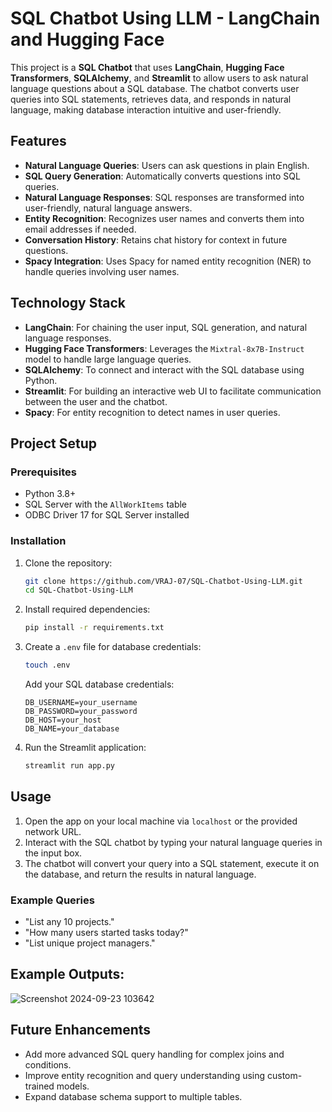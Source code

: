 # SQL Chatbot Using LLM - LangChain and Hugging Face

This project is a **SQL Chatbot** that uses **LangChain**, **Hugging Face Transformers**, **SQLAlchemy**, and **Streamlit** to allow users to ask natural language questions about a SQL database. The chatbot converts user queries into SQL statements, retrieves data, and responds in natural language, making database interaction intuitive and user-friendly.

## Features

- **Natural Language Queries**: Users can ask questions in plain English.
- **SQL Query Generation**: Automatically converts questions into SQL queries.
- **Natural Language Responses**: SQL responses are transformed into user-friendly, natural language answers.
- **Entity Recognition**: Recognizes user names and converts them into email addresses if needed.
- **Conversation History**: Retains chat history for context in future questions.
- **Spacy Integration**: Uses Spacy for named entity recognition (NER) to handle queries involving user names.

## Technology Stack

- **LangChain**: For chaining the user input, SQL generation, and natural language responses.
- **Hugging Face Transformers**: Leverages the `Mixtral-8x7B-Instruct` model to handle large language queries.
- **SQLAlchemy**: To connect and interact with the SQL database using Python.
- **Streamlit**: For building an interactive web UI to facilitate communication between the user and the chatbot.
- **Spacy**: For entity recognition to detect names in user queries.

## Project Setup

### Prerequisites

- Python 3.8+
- SQL Server with the `AllWorkItems` table
- ODBC Driver 17 for SQL Server installed

### Installation

1. Clone the repository:
   ```bash
   git clone https://github.com/VRAJ-07/SQL-Chatbot-Using-LLM.git
   cd SQL-Chatbot-Using-LLM
   ```

2. Install required dependencies:
   ```bash
   pip install -r requirements.txt
   ```

3. Create a `.env` file for database credentials:
   ```bash
   touch .env
   ```
   Add your SQL database credentials:
   ```
   DB_USERNAME=your_username
   DB_PASSWORD=your_password
   DB_HOST=your_host
   DB_NAME=your_database
   ```

4. Run the Streamlit application:
   ```bash
   streamlit run app.py
   ```

## Usage

1. Open the app on your local machine via `localhost` or the provided network URL.
2. Interact with the SQL chatbot by typing your natural language queries in the input box.
3. The chatbot will convert your query into a SQL statement, execute it on the database, and return the results in natural language.

### Example Queries

- "List any 10 projects."
- "How many users started tasks today?"
- "List unique project managers."

## Example Outputs:
![Screenshot 2024-09-23 103642](https://github.com/user-attachments/assets/d521057e-0cdc-41a1-a73b-867572f9f9e8)

## Future Enhancements

- Add more advanced SQL query handling for complex joins and conditions.
- Improve entity recognition and query understanding using custom-trained models.
- Expand database schema support to multiple tables.
